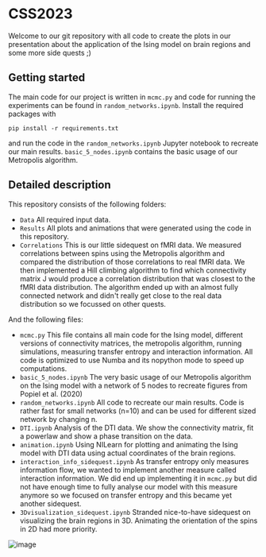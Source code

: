 # CSS2023

Welcome to our git repository with all code to create the plots in our presentation about the application of the Ising model on brain regions and some more side quests ;)

## Getting started

The main code for our project is written in `mcmc.py` and code for running the experiments can be found in `random_networks.ipynb`. Install the required packages with
```
pip install -r requirements.txt
```
and run the code in the `random_networks.ipynb` Jupyter notebook to recreate our main results. `basic_5_nodes.ipynb` contains the basic usage of our Metropolis algorithm.

## Detailed description

This repository consists of the following folders:
* `Data`
    All required input data.
* `Results`
    All plots and animations that were generated using the code in this repository.
* `Correlations`
    This is our little sidequest on fMRI data. We measured correlations between spins using the Metropolis algorithm and compared the distribution of those correlations to real fMRI data. We then implemented a Hill climbing algorithm to find which connectivity matrix J would produce a correlation distribution that was closest to the fMRI data distribution. The algorithm ended up with an almost fully connected network and didn't really get close to the real data distribution so we focussed on other quests.

And the following files:
* `mcmc.py`
    This file contains all main code for the Ising model, different versions of connectivity matrices, the metropolis algorithm, running simulations, measuring transfer entropy and interaction information. All code is optimized to use Numba and its nopython mode to speed up computations.
* `basic_5_nodes.ipynb`
    The very basic usage of our Metropolis algorithm on the Ising model with a network of 5 nodes to  recreate figures from Popiel et al. (2020)
* `random_networks.ipynb`
    All code to recreate our main results. Code is rather fast for small networks (n=10) and can be used for different sized network by changing n.
* `DTI.ipynb`
    Analysis of the DTI data. We show the connectivity matrix, fit a powerlaw and show a phase transition on the data.
* `animation.ipynb`
    Using NILearn for plotting and animating the Ising model with DTI data using actual coordinates of the brain regions.
* `interaction_info_sidequest.ipynb`
    As transfer entropy only measures information flow, we wanted to implement another measure called interaction information. We did end up implementing it in `mcmc.py` but did not have enough time to fully analyse our model with this measure anymore so we focused on transfer entropy and this became yet another sidequest.
* `3Dvisualization_sidequest.ipynb`
    Stranded nice-to-have sidequest on visualizing the brain regions in 3D. Animating the orientation of the spins in 2D had more priority.


![image](Results/animation_T=100.gif)